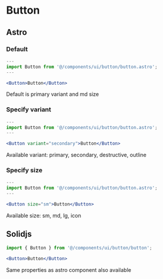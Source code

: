 # Button

## Astro

### Default

```jsx
---
import Button from '@/components/ui/button/button.astro';
---

<Button>Button</Button>
```

Default is primary variant and md size

### Specify variant

```jsx
---
import Button from '@/components/ui/button/button.astro';
---

<Button variant="secondary">Button</Button>
```

Available variant: primary, secondary, destructive, outline

### Specify size

```jsx
---
import Button from '@/components/ui/button/button.astro';
---

<Button size="sm">Button</Button>
```

Available size: sm, md, lg, icon

## Solidjs

```jsx
import { Button } from '@/components/ui/button/button';

<Button>Button</Button>
```

Same properties as astro component also available
